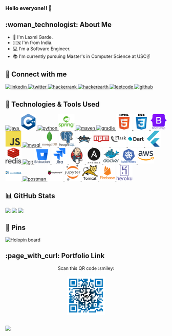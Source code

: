 ### Hello everyone!! 👋 

<!--
**laxmigarde/laxmigarde** is a ✨ _special_ ✨ repository because its `README.md` (this file) appears on your GitHub profile.

Here are some ideas to get you started:

- 🔭 I’m currently working on ...
- 🌱 I’m currently learning ...
- 👯 I’m looking to collaborate on ...
- 🤔 I’m looking for help with ...
- 💬 Ask me about ...
- 📫 How to reach me: ...
- 😄 Pronouns: ...
- ⚡ Fun fact: ...
-->

<h2> :woman_technologist: About Me </h2>

- 👧 I'm Laxmi Garde.
- 🇮🇳 I'm from India.
- 💻 I'm a Software Engineer.
- :books: I'm currently pursuing Master's in Computer Science at USC:v:

<h2> 🤝 Connect with me </h2> 

<!-- Check out this cool repo for badges : https://dev.to/envoy_/150-badges-for-github-pnk -->
<a href="https://linkedin.com/in/laxmigarde" target="_blank">
    <img src=https://img.shields.io/badge/linkedin-%231E77B5.svg?&style=for-the-badge&logo=linkedin&logoColor=white alt=linkedin style="margin-bottom: 5px;" />
</a>
<a href="https://twitter.com/LaxmiGarde" target="_blank">
    <img src=https://img.shields.io/badge/twitter-%2300acee.svg?&style=for-the-badge&logo=twitter&logoColor=white alt=twitter style="margin-bottom: 5px;" /> 
</a>
<a href="https://www.hackerrank.com/laxmigarde?hr_r=1" target="_blank">
    <img src=https://img.shields.io/badge/-Hackerrank-2EC866?style=for-the-badge&logo=HackerRank&logoColor=white alt=hackerrank style="margin-bottom: 5px;" />
</a>
<a href="https://www.hackerearth.com/@laxmigarde" target="_blank">
    <img src=https://img.shields.io/badge/HackerEarth-%232C3454.svg?&style=for-the-badge&logo=HackerEarth&logoColor=Blue alt=hackerearth style="margin-bottom: 5px;" /> 
</a>
<a href="https://leetcode.com/laxmigarde/" target="_blank">
    <img src=https://img.shields.io/badge/-LeetCode-FFA116?style=for-the-badge&logo=LeetCode&logoColor=black alt=leetcode style="margin-bottom: 5px;" /> </a>
<a href="https://github.com/laxmigarde" target="_blank">
    <img src=https://img.shields.io/badge/github-%2324292e.svg?&style=for-the-badge&logo=github&logoColor=white alt=github style="margin-bottom: 5px;" />
</a>

<h2> 🚀 Technologies & Tools Used </h2>
<p align="left">
    <a href="https://www.java.com/en/download/help/whatis_java.html" target="_blank">
        <img src="https://user-images.githubusercontent.com/10535604/227690260-6ccd4a1b-8d53-48a0-af12-820bef07ee9e.png" alt="java" width="50" height="50" target="_blank" />
    </a>
    <a href="https://cplusplus.com/" target="_blank">
        <img src="https://github.com/devicons/devicon/blob/master/icons/cplusplus/cplusplus-original.svg" alt="cplusplus" width="50" height="50" target="_blank" />
    </a>
    <a href="https://www.python.org/" target="_blank">
        <img src="https://user-images.githubusercontent.com/10535604/227692632-2ed488cb-3c34-4c5b-b4c0-d85996dea23b.png" alt="python" width="50" height="50" target="_blank" />
    </a>
    <a href="https://spring.io/" target="_blank">
        <img src="https://raw.githubusercontent.com/devicons/devicon/master/icons/spring/spring-original-wordmark.svg" alt="spring" width="50" height="50" />
    </a>
    <a href="https://maven.apache.org/" target="_blank">
        <img src="https://raw.githubusercontent.com/gilbarbara/logos/f4c8e8b933aa80ce83b6d6d387e016bf4cb4e376/logos/maven.svg" alt="maven" width="50" height="50" />
    </a>
    <a href="https://gradle.org/" target="_blank">
        <img src="https://raw.githubusercontent.com/gilbarbara/logos/f4c8e8b933aa80ce83b6d6d387e016bf4cb4e376/logos/gradle.svg" alt="gradle" width="50" height="50" />
    </a>
    <a href="https://www.w3schools.com/html/" target="_blank" target="_blank">
        <img src="https://raw.githubusercontent.com/devicons/devicon/master/icons/html5/html5-original-wordmark.svg" alt="html" width="50" height="50" />
    </a>
    <a href="https://www.w3schools.com/css/" target="_blank">
        <img src="https://raw.githubusercontent.com/devicons/devicon/master/icons/css3/css3-original-wordmark.svg" alt="css" width="50" height="50" />
    </a>
    <a href="https://getbootstrap.com/" target="_blank"> 
        <img src="https://raw.githubusercontent.com/devicons/devicon/master/icons/bootstrap/bootstrap-original-wordmark.svg" alt="bootstrap" width="50" height="50"/> 
    </a>
    <a href="https://developer.mozilla.org/en-US/docs/Web/JavaScript" target="_blank"> 
        <img src="https://raw.githubusercontent.com/devicons/devicon/master/icons/javascript/javascript-original.svg" alt="javascript" width="50" height="50"/> 
    </a>
    <a href="https://www.mysql.com/" target="_blank">
        <img src="https://user-images.githubusercontent.com/10535604/227690562-9d8cf845-4550-4896-a316-367cc83abcaf.png" alt="mysql" width="50" height="50"/>
    </a>
    <a href="https://www.mongodb.com/" target="_blank"> 
        <img src="https://raw.githubusercontent.com/devicons/devicon/master/icons/mongodb/mongodb-original-wordmark.svg" alt="mongodb" width="50" height="50"/>
    </a>
    <a href="https://www.postgresql.org/" target="_blank">
        <img src="https://raw.githubusercontent.com/devicons/devicon/master/icons/postgresql/postgresql-original-wordmark.svg" alt="postgres" width="50" height="50" />
    </a>
    <a href="https://groovy-lang.org/" target="_blank">
        <img src="https://raw.githubusercontent.com/devicons/devicon/master/icons/groovy/groovy-original.svg" alt="groovy" width="50" height="50" />
    </a>
    <a href="https://www.npmjs.com/" target="_blank">
        <img src="https://raw.githubusercontent.com/devicons/devicon/master/icons/npm/npm-original-wordmark.svg" alt="npm" width="50" height="50" />
    </a>
    <a href="https://flask.palletsprojects.com/en/2.2.x/" target="_blank">
        <img src="https://raw.githubusercontent.com/devicons/devicon/master/icons/flask/flask-original-wordmark.svg" alt="flask" width="50" height="50" />
    </a>
    <a href="https://dart.dev/" target="_blank">
        <img src="https://raw.githubusercontent.com/devicons/devicon/master/icons/dart/dart-original-wordmark.svg" alt="dart" width="50" height="50" />
    </a>
    <a href="https://flutter.dev/" target="_blank">
        <img src="https://raw.githubusercontent.com/devicons/devicon/master/icons/flutter/flutter-original.svg" alt="flutter" width="50" height="50" />
    </a>
    <a href="https://redis.io/" target="_blank">
        <img src="https://raw.githubusercontent.com/devicons/devicon/master/icons/redis/redis-original-wordmark.svg" alt="redis" width="50" height="50" />
    </a>
    <a href="https://git-scm.com/" target="_blank"> 
        <img src="https://www.vectorlogo.zone/logos/git-scm/git-scm-icon.svg" alt="git" width="50" height="50"/>
    </a>
    <a href="https://bitbucket.org/product" target="_blank">
        <img src="https://raw.githubusercontent.com/devicons/devicon/master/icons/bitbucket/bitbucket-original-wordmark.svg" alt="bitbucket" width="50" height="50" />
    </a>
    <a href="https://www.atlassian.com/software/jira/" target="_blank">
        <img src="https://raw.githubusercontent.com/devicons/devicon/master/icons/jira/jira-original-wordmark.svg" alt="jira" width="50" height="50" />
    </a>
    <a href="https://www.jenkins.io/" target="_blank">
        <img src="https://raw.githubusercontent.com/devicons/devicon/master/icons/jenkins/jenkins-original.svg" alt="jenkins" width="50" height="50" />
    </a>
    <a href="https://www.ansible.com/" target="_blank">
        <img src="https://raw.githubusercontent.com/devicons/devicon/master/icons/ansible/ansible-original-wordmark.svg" alt="ansible" width="50" height="50" />
    </a>
    <a href="https://www.docker.com/" target="_blank">
        <img src="https://raw.githubusercontent.com/devicons/devicon/master/icons/docker/docker-original-wordmark.svg" alt="docker" width="50" height="50" />
    </a>
    <a href="https://kubernetes.io/" target="_blank">
        <img src="https://raw.githubusercontent.com/devicons/devicon/master/icons/kubernetes/kubernetes-plain-wordmark.svg" alt="kubctl" width="50" height="50" />
    </a>
    <a href="https://aws.amazon.com/" target="_blank">
        <img src="https://raw.githubusercontent.com/devicons/devicon/master/icons/amazonwebservices/amazonwebservices-original-wordmark.svg" alt="aws" width="50" height="50" />
    </a>
    <a href="https://www.jetbrains.com/idea/" target="_blank">
        <img src="https://raw.githubusercontent.com/devicons/devicon/master/icons/intellij/intellij-original-wordmark.svg" alt="idea" width="50" height="50" />
    </a>
    <a href="https://www.postman.com/" target="_blank"> 
        <img src="https://www.vectorlogo.zone/logos/getpostman/getpostman-icon.svg" alt="postman" width="50" height="50"/> 
    </a>
    <a href="https://www.raspberrypi.com/" target="_blank">
        <img src="https://raw.githubusercontent.com/devicons/devicon/master/icons/raspberrypi/raspberrypi-original-wordmark.svg" alt="raspberrypi" width="50" height="50" />
    </a>
    <a href="https://jupyter.org/" target="_blank">
        <img src="https://raw.githubusercontent.com/devicons/devicon/master/icons/jupyter/jupyter-original-wordmark.svg" alt="jupyter" width="50" height="50" />
    </a>
    <a href="https://tomcat.apache.org/" target="_blank">
        <img src="https://raw.githubusercontent.com/devicons/devicon/master/icons/tomcat/tomcat-original-wordmark.svg" alt="tomcat" width="50" height="50" />
    </a>
    <a href="https://firebase.google.com/" target="_blank">
        <img src="https://raw.githubusercontent.com/devicons/devicon/master/icons/firebase/firebase-plain-wordmark.svg" alt="firebase" width="50" height="50" />
    </a>
    <a href="https://www.heroku.com/" target="_blank">
        <img src="https://raw.githubusercontent.com/devicons/devicon/master/icons/heroku/heroku-original-wordmark.svg" alt="heroku" width="50" height="50" />
    </a>
</p>

<h2> 📊 GitHub Stats </h2>

<img height="200em" src="http://github-readme-streak-stats.herokuapp.com?user=laxmigarde&theme=dark&border_radius=4.6" />
<img height="200em" src="https://github-readme-stats.vercel.app/api?username=laxmigarde&show_icons=true&&count_private=true&include_all_commits=true&theme=vision-friendly-dark" />
<img height="200em" src="https://github-readme-stats.vercel.app/api/top-langs/?username=laxmigarde&layout=compact&theme=vision-friendly-dark" />


<h2> 📍 Pins </h2>

[![Holopin board](https://holopin.io/api/user/board?user=laxmigarde)](https://holopin.io/@laxmigarde)


<h2> :page_with_curl: Portfolio Link </h2>
<p align="center">
    Scan this QR code :smiley:
    <br/><br/>
    <a href="https://www.heroku.com/" target="_blank">
            <img src="https://github.com/laxmigarde/laxmigarde/blob/main/qr-code.png" alt="portfolio" width="120" height="120" />
    </a>
<p>

<br/>

<a href="https://github.com/laxmigarde/github-profile-views-counter">
    <img src="https://komarev.com/ghpvc/?username=laxmigarde">
</a>
